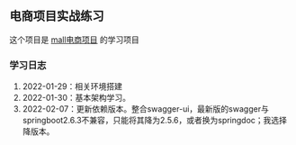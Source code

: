 ## 电商项目实战练习
这个项目是 [mall电商项目](https://github.com/macrozheng/springcloud-learning) 的学习项目

### 学习日志
1. 2022-01-29：相关环境搭建 
2. 2022-01-30：基本架构学习。
3. 2022-02-07：更新依赖版本。整合swagger-ui，最新版的swagger与springboot2.6.3不兼容，只能将其降为2.5.6，或者换为springdoc；我选择降版本。